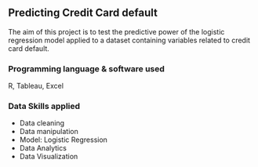 ## Predicting Credit Card default
The aim of this project is to test the predictive power of the logistic regression model applied to a dataset containing variables related to credit card default.

### Programming language & software used
R, Tableau, Excel
### Data Skills applied
-	Data cleaning
-	Data manipulation
-	Model: Logistic Regression
-	Data Analytics
-	Data Visualization

